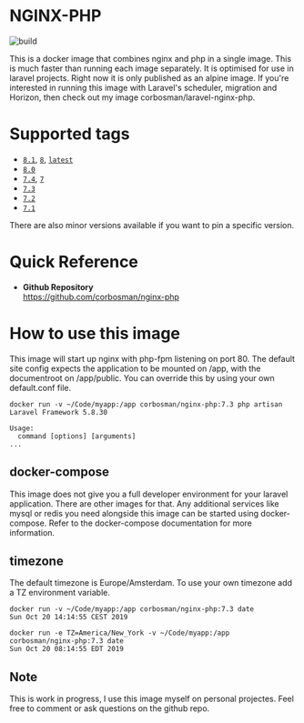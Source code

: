 
# NGINX-PHP

![build](https://github.com/corbosman/nginx-php/workflows/Publish%20Docker%20Images/badge.svg?branch=master)

This is a docker image that combines nginx and php in a single image. This is much faster than running each image separately. It is optimised for use in laravel projects.  Right now it is only published as an alpine image. If you're interested in running this image with Laravel's scheduler, migration and Horizon, then check out my image corbosman/laravel-nginx-php. 

# Supported tags

* <code>[8.1](https://github.com/corbosman/nginx-php/blob/master/Dockerfile)</code>, <code>[8](https://github.com/corbosman/nginx-php/blob/master/Dockerfile)</code>, <code>[latest](https://github.com/corbosman/nginx-php/blob/master/Dockerfile)</code>
* <code>[8.0](https://github.com/corbosman/nginx-php/blob/master/Dockerfile)</code>
* <code>[7.4](https://github.com/corbosman/nginx-php/blob/master/Dockerfile)</code>, <code>[7](https://github.com/corbosman/nginx-php/blob/master/Dockerfile)</code>
* <code>[7.3](https://github.com/corbosman/nginx-php/blob/master/Dockerfile)</code>
* <code>[7.2](https://github.com/corbosman/nginx-php/blob/master/Dockerfile)</code>
* <code>[7.1](https://github.com/corbosman/nginx-php/blob/master/Dockerfile)</code>

There are also minor versions available if you want to pin a specific version. 

# Quick Reference

* **Github Repository**<br>
  https://github.com/corbosman/nginx-php

# How to use this image

This image will start up nginx with php-fpm listening on port 80.  The default site config expects the application to be mounted on /app, with the documentroot on /app/public. You can override this by using your own default.conf file. 

```
docker run -v ~/Code/myapp:/app corbosman/nginx-php:7.3 php artisan
Laravel Framework 5.8.30

Usage:
  command [options] [arguments]
...
```

## docker-compose

This image does not give you a full developer environment for your laravel application. There are other images for that. Any additional services like mysql or redis you need alongside this image can be started using docker-compose.  Refer to the docker-compose documentation for more information. 

## timezone

The default timezone is Europe/Amsterdam. To use your own timezone add a TZ environment variable.

```
docker run -v ~/Code/myapp:/app corbosman/nginx-php:7.3 date
Sun Oct 20 14:14:55 CEST 2019
```

```
docker run -e TZ=America/New_York -v ~/Code/myapp:/app corbosman/nginx-php:7.3 date
Sun Oct 20 08:14:55 EDT 2019
```

##  Note
This is work in progress,  I use this image myself on personal projectes. Feel free to comment or ask questions on the github repo. 
